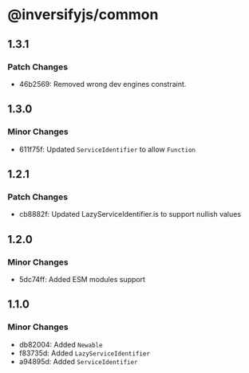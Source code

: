 # @inversifyjs/common

## 1.3.1

### Patch Changes

- 46b2569: Removed wrong dev engines constraint.

## 1.3.0

### Minor Changes

- 611f75f: Updated `ServiceIdentifier` to allow `Function`

## 1.2.1

### Patch Changes

- cb8882f: Updated LazyServiceIdentifier.is to support nullish values

## 1.2.0

### Minor Changes

- 5dc74ff: Added ESM modules support

## 1.1.0

### Minor Changes

- db82004: Added `Newable`
- f83735d: Added `LazyServiceIdentifier`
- a94895d: Added `ServiceIdentifier`
